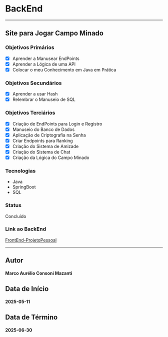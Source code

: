 # BackEnd
- - -
## Site para Jogar Campo Minado

### Objetivos Primários
- [X] Aprender a Manusear EndPoints
- [X] Aprender a Lógica de uma API
- [X] Colocar o meu Conhecimento em Java em Prática

### Objetivos Secundários
- [X] Aprender a usar Hash
- [X] Relembrar o Manuseio de SQL

### Objetivos Terciários
- [X] Criação de EndPoints para Login e Registro
- [X] Manuseio do Banco de Dados
- [X] Aplicação de Criptografia na Senha
- [X] Criar Endpoints para Ranking
- [X] Criação do Sistema de Amizade
- [X] Criação do Sistema de Chat
- [X] Criação da Lógica do Campo Minado

### Tecnologias
- Java
- SpringBoot
- SQL

### Status
Concluído

### Link ao BackEnd
[FrontEnd-ProjetoPessoal](https://github.com/MarcoMazanti/FrontEnd-ProjetoPessoal)

- - -
## Autor
#### Marco Aurélio Consoni Mazanti

## Data de Início
#### 2025-05-11

## Data de Término
#### 2025-06-30